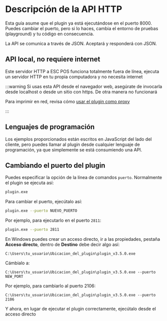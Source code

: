 # Descripción de la API HTTP

Esta guía asume que el plugin ya está ejecutándose en el puerto 8000.
Puedes cambiar el puerto, pero si lo haces, cambia el entorno de pruebas (playground)
y tu código en consecuencia.

La API se comunica a través de JSON. Aceptará y responderá
con JSON.

## API local, no requiere internet
Este servidor HTTP a ESC POS funciona totalmente fuera
de línea, ejecuta un servidor HTTP en tu propia computadora
y no necesita internet

:::warning
Si usas esta API desde el navegador web, asegúrate de invocarla
desde localhost o desde un sitio con https. De otra manera no funcionará

Para imprimir en red, revisa cómo [usar el plugin como proxy](../api/reenviar.md)

:::

## Lenguajes de programación
Los ejemplos proporcionados están escritos en JavaScript
del lado del cliente, pero puedes llamar al plugin desde cualquier
lenguaje de programación, ya que simplemente se está consumiendo una API.
## Cambiando el puerto del plugin

Puedes especificar la opción de la línea de comandos `puerto`. Normalmente el plugin se ejecuta así:

```bash
plugin.exe
```

Para cambiar el puerto, ejecútalo así:

```bash
plugin.exe --puerto NUEVO_PUERTO
```

Por ejemplo, para ejecutarlo en el puerto `2811`:

```bash
plugin.exe --puerto 2811
```

En Windows puedes crear un acceso directo, ir a las propiedades,
pestaña **Acceso directo**, dentro de **Destino** debe decir algo así:

`C:\Users\tu_usuario\Ubicacion_del_plugin\plugin_v3.5.0.exe`

Cámbialo a:

`C:\Users\tu_usuario\Ubicacion_del_plugin\plugin_v3.5.0.exe --puerto NEW_PORT`

Por ejemplo, para cambiarlo al puerto 2106:

`C:\Users\tu_usuario\Ubicacion_del_plugin\plugin_v3.5.0.exe --puerto 2106`

Y ahora, en lugar de ejecutar el plugin correctamente, ejecútalo desde el acceso directo
